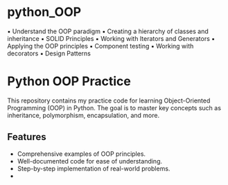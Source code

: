 # python_OOP
▪ Understand the OOP paradigm
▪ Creating a hierarchy of classes and inheritance
▪ SOLID Principles ▪ Working with Iterators and Generators
▪ Applying the OOP principles
▪ Component testing 
▪ Working with decorators
▪ Design Patterns
# Python OOP Practice

This repository contains my practice code for learning Object-Oriented Programming (OOP) in Python. 
The goal is to master key concepts such as inheritance, polymorphism, encapsulation, and more.

## Features
- Comprehensive examples of OOP principles.
- Well-documented code for ease of understanding.
- Step-by-step implementation of real-world problems.
- 
